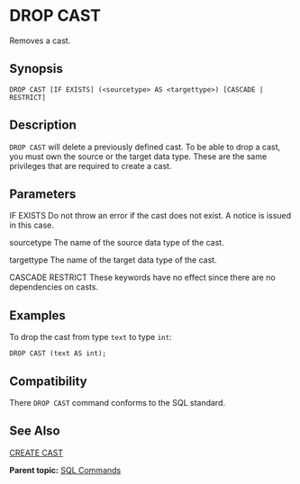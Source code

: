 # DROP CAST 

Removes a cast.

## <a id="section2"></a>Synopsis 

``` {#sql_command_synopsis}
DROP CAST [IF EXISTS] (<sourcetype> AS <targettype>) [CASCADE | RESTRICT]
```

## <a id="section3"></a>Description 

`DROP CAST` will delete a previously defined cast. To be able to drop a cast, you must own the source or the target data type. These are the same privileges that are required to create a cast.

## <a id="section4"></a>Parameters 

IF EXISTS
Do not throw an error if the cast does not exist. A notice is issued in this case.

sourcetype
The name of the source data type of the cast.

targettype
The name of the target data type of the cast.

CASCADE
RESTRICT
These keywords have no effect since there are no dependencies on casts.

## <a id="section5"></a>Examples 

To drop the cast from type `text` to type `int`:

```
DROP CAST (text AS int);
```

## <a id="section6"></a>Compatibility 

There `DROP CAST` command conforms to the SQL standard.

## <a id="section7"></a>See Also 

[CREATE CAST](CREATE_CAST.html)

**Parent topic:** [SQL Commands](../sql_commands/sql_ref.html)

